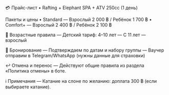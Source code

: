 💳 Прайс-лист • Rafting + Elephant SPA + ATV 250cc (1 день)

Пакеты и цены
• Standard — Взрослый 2 000 ฿ / Ребёнок 1 700 ฿
• Comfort+ — Взрослый 2 400 ฿ / Ребёнок 2 100 ฿

👶 Возрастные правила
— Детский тариф: 4–10 лет
— С 11 лет — взрослый

🧾 Бронирование
— Подтверждаем по датам и набору группы
— Ваучер отправим в Telegram/WhatsApp (нужны данные для страховки)

↩️ Отмена и перенос
— Действуют общие правила из раздела «Политика отмены» в боте.

ℹ️ Примечания
— Катание на слоне по желанию: доплата 300 ฿ (если выбираете катание).
